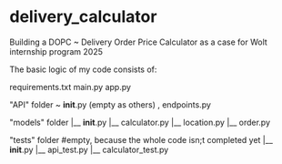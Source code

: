 # delivery_calculator
Building a DOPC ~ Delivery Order Price Calculator as a case for Wolt internship program 2025


The basic logic of my code consists of:

requirements.txt
main.py
app.py

"API" folder ~  __init__.py (empty as others)  ,   endpoints.py

"models" folder
|__  __init__.py 
|__ calculator.py
|__ location.py
|__ order.py

"tests" folder       #empty, because the whole code isn;t completed yet
|__ __init__.py
|__ api_test.py 
|__ calculator_test.py
